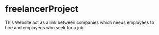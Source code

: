 # freelancerProject
This Website act as a link between companies which needs employees to hire and employees who seek for a job
